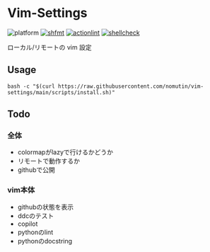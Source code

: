 # Vim-Settings

![platform](https://img.shields.io/badge/platform-linux%20|%20macos-blue)
[![shfmt](https://github.com/nomutin/vim-settings/actions/workflows/shfmt.yml/badge.svg)](https://github.com/nomutin/vim-settings/actions/workflows/shfmt.yml)
[![actionlint](https://github.com/nomutin/vim-settings/actions/workflows/actionlint.yml/badge.svg)](https://github.com/nomutin/vim-settings/actions/workflows/actionlint.yml)
[![shellcheck](https://github.com/nomutin/vim-settings/actions/workflows/shellcheck.yml/badge.svg)](https://github.com/nomutin/vim-settings/actions/workflows/shellcheck.yml)

ローカル/リモートの vim 設定

## Usage

```shell
bash -c "$(curl https://raw.githubusercontent.com/nomutin/vim-settings/main/scripts/install.sh)"
```

## Todo

### 全体

- colormapがlazyで行けるかどうか
- リモートで動作するか
- githubで公開

### vim本体

- githubの状態を表示
- ddcのテスト
- copilot
- pythonのlint
- pythonのdocstring
